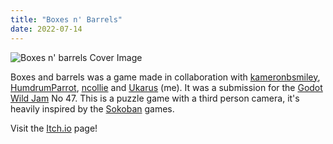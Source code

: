 ```yaml
---
title: "Boxes n' Barrels"
date: 2022-07-14
---
```


![Boxes n' barrels Cover Image]({static}/images/boxesnbarrels.png)

Boxes and barrels was a game made in collaboration with [kameronbsmiley](https://kameronbsmiley.itch.io/), [HumdrumParrot](https://itch.io/profile/humdrumparrot), [ncollie](https://ncollie.itch.io/) and [Ukarus](https://blonjon.itch.io) (me). It was a submission for the [Godot Wild Jam](https://godotwildjam.com/) No 47. This is a puzzle game with a third person camera, it's heavily inspired by the [Sokoban](https://en.wikipedia.org/wiki/Sokoban) games.

Visit the [Itch.io](https://kameronbsmiley.itch.io/boxesnbarrels) page!

